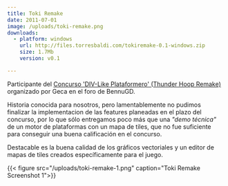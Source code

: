 ```yaml
---
title: Toki Remake
date: 2011-07-01
image: /uploads/toki-remake.png
downloads:
  - platform: windows
    url: http://files.torresbaldi.com/tokiremake-0.1-windows.zip
    size: 1.7Mb
    version: v0.1

---
```


Participante del [Concurso 'DIV-Like Plataformero' (Thunder Hoop Remake)](https://forum.bennugd.org/index.php/topic,2211.0.html) organizado por Geca en el foro de BennuGD.

Historia conocida para nosotros, pero lamentablemente no pudimos finalizar la implementacion de las features planeadas en el plazo del concurso, por lo que sólo entregamos poco más que una _"demo técnica"_ de un motor de plataformas con un mapa de tiles, que no fue suficiente para conseguir una buena calificación en el concurso.

Destacable es la buena calidad de los gráficos vectoriales y un editor de mapas de tiles creados específicamente para el juego.

{{< figure src="/uploads/toki-remake-1.png" caption="Toki Remake Screenshot 1">}}
